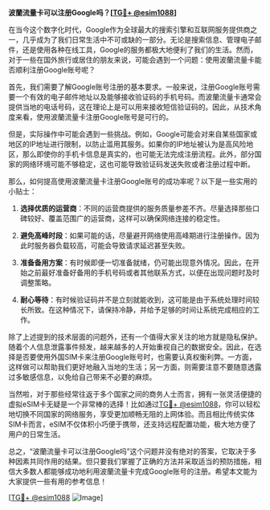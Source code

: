 **波蘭流量卡可以注册Google吗？[[TG💪+ @esim1088](https://t.me/s/esim1088)]**

在当今这个数字化时代，Google作为全球最大的搜索引擎和互联网服务提供商之一，几乎成为了我们日常生活中不可或缺的一部分。无论是搜索信息、管理电子邮件，还是使用各种在线工具，Google的服务都极大地便利了我们的生活。然而，对于一些在国外旅行或居住的朋友来说，可能会遇到一个问题：使用波蘭流量卡能否顺利注册Google账号呢？

首先，我们需要了解Google账号注册的基本要求。一般来说，注册Google账号需要一个有效的电子邮件地址以及能够接收验证码的手机号码。而波蘭流量卡通常会提供当地的电话号码，这在理论上是可以用来接收短信验证码的。因此，从技术角度来看，使用波蘭流量卡注册Google账号是可行的。

但是，实际操作中可能会遇到一些挑战。例如，Google可能会对来自某些国家或地区的IP地址进行限制，以防止滥用其服务。如果你的IP地址被认为是高风险地区，那么即使你的手机卡信息是真实的，也可能无法完成注册流程。此外，部分国家的网络环境可能不够稳定，这也可能导致验证码发送失败或者注册过程中断。

那么，如何提高使用波蘭流量卡注册Google账号的成功率呢？以下是一些实用的小贴士：

1. **选择优质的运营商**：不同的运营商提供的服务质量参差不齐。尽量选择那些口碑较好、覆盖范围广的运营商，这样可以确保网络连接的稳定性。
   
2. **避免高峰时段**：如果可能的话，尽量避开网络使用高峰期进行注册操作。因为此时服务器负载较高，可能会导致请求延迟甚至失败。

3. **准备备用方案**：有时候即便一切准备就绪，仍可能出现意外情况。因此，在开始之前最好准备好备用的手机号码或者其他联系方式，以便在出现问题时及时调整策略。

4. **耐心等待**：有时候验证码并不是立刻就能收到，这可能是由于系统处理时间较长所致。在这种情况下，请保持冷静，并给予足够的时间让系统完成相应的工作。

除了上述提到的技术层面的问题外，还有一个值得大家关注的地方就是隐私保护。随着个人信息泄露事件频发，越来越多的人开始重视自己的数据安全。因此，在选择是否要使用外国SIM卡来注册Google账号时，也需要认真权衡利弊。一方面，这样做可以帮助我们更好地融入当地的生活；另一方面，则需要注意不要随意透露过多敏感信息，以免给自己带来不必要的麻烦。

当然啦，对于那些经常往返于多个国家之间的商务人士而言，拥有一张灵活便捷的虚拟eSIM卡无疑是一个非常棒的选择！比如通过[TG💪+ @esim1088](https://t.me/s/esim1088)，你可以轻松地切换不同国家的网络服务，享受更加顺畅无阻的上网体验。而且相比传统实体SIM卡而言，eSIM不仅体积小巧便于携带，还支持远程配置功能，极大地方便了用户的日常生活。

总之，“波蘭流量卡可以注册Google吗”这个问题并没有绝对的答案，它取决于多种因素共同作用的结果。但只要我们掌握了正确的方法并采取适当的预防措施，相信大多数人都能够成功地利用波蘭流量卡完成Google账号的注册。希望本文能为大家提供一些有用的参考信息！

[[TG💪+ @esim1088](https://t.me/s/esim1088) ![Image](https://i.postimg.cc/4NQfJmqS/Snipaste-2025-05-13-00-14-12.png)]